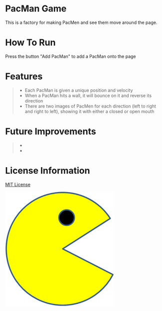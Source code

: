 # <div>PacMan Game</div>
This is a factory for making PacMen and see them move around the page. 

# <div>How To Run</div>
Press the button "Add PacMan" to add a PacMan onto the page

# <div>Features</div>
> - Each PacMan is given a unique position and velocity
> - When a PacMan hits a wall, it will bounce on it and reverse its direction
> - There are two images of PacMen for each direction (left to right and right to left), showing it with either a closed or open mouth

# <div>Future Improvements</div>
> - 
> - 

# <div>License Information</div>
[MIT License](https://mit-license.org/)


<img src="images/PacMan1.png">
